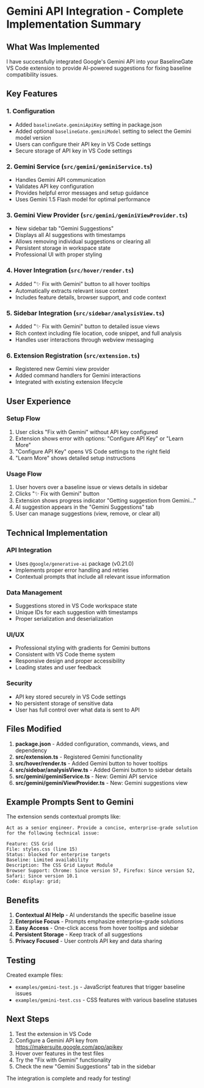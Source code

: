 # Gemini API Integration - Complete Implementation Summary

## What Was Implemented

I have successfully integrated Google's Gemini API into your BaselineGate VS Code extension to provide AI-powered suggestions for fixing baseline compatibility issues.

## Key Features

### 1. Configuration
- Added `baselineGate.geminiApiKey` setting in package.json
- Added optional `baselineGate.geminiModel` setting to select the Gemini model version
- Users can configure their API key in VS Code settings
- Secure storage of API key in VS Code settings

### 2. Gemini Service (`src/gemini/geminiService.ts`)
- Handles Gemini API communication
- Validates API key configuration
- Provides helpful error messages and setup guidance
- Uses Gemini 1.5 Flash model for optimal performance

### 3. Gemini View Provider (`src/gemini/geminiViewProvider.ts`)
- New sidebar tab "Gemini Suggestions"
- Displays all AI suggestions with timestamps
- Allows removing individual suggestions or clearing all
- Persistent storage in workspace state
- Professional UI with proper styling

### 4. Hover Integration (`src/hover/render.ts`)
- Added "✨ Fix with Gemini" button to all hover tooltips
- Automatically extracts relevant issue context
- Includes feature details, browser support, and code context

### 5. Sidebar Integration (`src/sidebar/analysisView.ts`)
- Added "✨ Fix with Gemini" button to detailed issue views
- Rich context including file location, code snippet, and full analysis
- Handles user interactions through webview messaging

### 6. Extension Registration (`src/extension.ts`)
- Registered new Gemini view provider
- Added command handlers for Gemini interactions
- Integrated with existing extension lifecycle

## User Experience

### Setup Flow
1. User clicks "Fix with Gemini" without API key configured
2. Extension shows error with options: "Configure API Key" or "Learn More"
3. "Configure API Key" opens VS Code settings to the right field
4. "Learn More" shows detailed setup instructions

### Usage Flow
1. User hovers over a baseline issue or views details in sidebar
2. Clicks "✨ Fix with Gemini" button
3. Extension shows progress indicator "Getting suggestion from Gemini..."
4. AI suggestion appears in the "Gemini Suggestions" tab
5. User can manage suggestions (view, remove, or clear all)

## Technical Implementation

### API Integration
- Uses `@google/generative-ai` package (v0.21.0)
- Implements proper error handling and retries
- Contextual prompts that include all relevant issue information

### Data Management
- Suggestions stored in VS Code workspace state
- Unique IDs for each suggestion with timestamps
- Proper serialization and deserialization

### UI/UX
- Professional styling with gradients for Gemini buttons
- Consistent with VS Code theme system
- Responsive design and proper accessibility
- Loading states and user feedback

### Security
- API key stored securely in VS Code settings
- No persistent storage of sensitive data
- User has full control over what data is sent to API

## Files Modified

1. **package.json** - Added configuration, commands, views, and dependency
2. **src/extension.ts** - Registered Gemini functionality
3. **src/hover/render.ts** - Added Gemini button to hover tooltips
4. **src/sidebar/analysisView.ts** - Added Gemini button to sidebar details
5. **src/gemini/geminiService.ts** - New: Gemini API service
6. **src/gemini/geminiViewProvider.ts** - New: Gemini suggestions view

## Example Prompts Sent to Gemini

The extension sends contextual prompts like:

```
Act as a senior engineer. Provide a concise, enterprise-grade solution for the following technical issue:

Feature: CSS Grid
File: styles.css (line 15)
Status: blocked for enterprise targets
Baseline: Limited availability
Description: The CSS Grid Layout Module
Browser Support: Chrome: Since version 57, Firefox: Since version 52, Safari: Since version 10.1
Code: display: grid;
```

## Benefits

1. **Contextual AI Help** - AI understands the specific baseline issue
2. **Enterprise Focus** - Prompts emphasize enterprise-grade solutions
3. **Easy Access** - One-click access from hover tooltips and sidebar
4. **Persistent Storage** - Keep track of all suggestions
5. **Privacy Focused** - User controls API key and data sharing

## Testing

Created example files:
- `examples/gemini-test.js` - JavaScript features that trigger baseline issues
- `examples/gemini-test.css` - CSS features with various baseline statuses

## Next Steps

1. Test the extension in VS Code
2. Configure a Gemini API key from https://makersuite.google.com/app/apikey
3. Hover over features in the test files
4. Try the "Fix with Gemini" functionality
5. Check the new "Gemini Suggestions" tab in the sidebar

The integration is complete and ready for testing!
